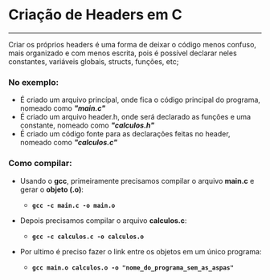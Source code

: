 # Criação de Headers em C
---
Criar os próprios headers é uma forma de deixar o código menos confuso, mais organizado e com menos escrita, pois é possível declarar neles constantes, variáveis globais, structs, funções, etc;

### **No exemplo**: 
* É criado um arquivo princípal, onde fica o código principal do programa, nomeado como **_"main.c"_**
* É criado um arquivo header.h, onde será declarado as funções e uma constante, nomeado como **_"calculos.h"_**
* É criado um código fonte para as declarações feitas no header, nomeado como **_"calculos.c"_**


### **Como compilar**:

* Usando o **gcc**, primeiramente precisamos compilar o arquivo **main.c** e gerar o **objeto (.o)**:
    - **`gcc -c main.c -o main.o`**

* Depois precisamos compilar o arquivo **calculos.c**:
    - **`gcc -c calculos.c -o calculos.o`**
* Por ultimo é preciso fazer o link entre os objetos em um único programa:
    - **`gcc main.o calculos.o -o "nome_do_programa_sem_as_aspas"`**
